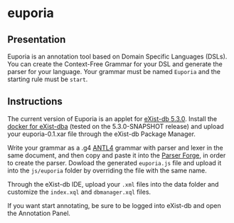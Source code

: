# euporia
## Presentation
Euporia is an annotation tool based on Domain Specific Languages (DSLs). You can create the Context-Free Grammar for your DSL and generate the parser for your language. Your grammar must be named <code>Euporia</code> and the starting rule must be <code>start</code>.

## Instructions
The current version of Euporia is an applet for <a href="http://exist-db.org/">eXist-db 5.3.0</a>. Install the <a href="https://hub.docker.com/r/existdb/existdb/tags">docker for eXist-dba</a> (tested on the 5.3.0-SNAPSHOT release) and upload your euporia-0.1.xar file through the eXist-db Package Manager.

Write your grammar as a .g4 <a href="https://www.antlr.org/">ANTL4</a> grammar with parser and lexer in the same document, and then copy and paste it into the <a href="https://cophilab.ilc.cnr.it/parseForge/">Parser Forge</a>, in order to create the parser. Dowload the generated <code>euporia.js</code> file and upload it into the <code>js/euporia</code> folder by overriding the file with the same name.

Through the eXist-db IDE, upload your <code>.xml</code> files into the data folder and customize the <code>index.xql</code> and <code>dbmanager.xql</code> files.

If you want start annotating, be sure to be logged into eXist-db and open the Annotation Panel.
